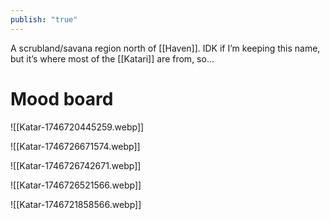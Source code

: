 ```yaml
---
publish: "true"
---
```


A scrubland/savana region north of [[Haven]]. IDK if I’m keeping this name, but it’s where most of the [[Katari]] are from, so…

# Mood board
![[Katar-1746720445259.webp]]

![[Katar-1746726671574.webp]]

![[Katar-1746726742671.webp]]

![[Katar-1746726521566.webp]]


![[Katar-1746721858566.webp]]